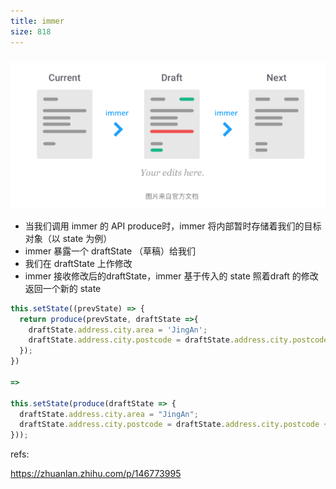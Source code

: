 ```yaml
---
title: immer
size: 818
---
```

![SCR-20220309-fxo](../../public/react/SCR-20220309-fxo.png)

- 当我们调用 immer 的 API produce时，immer 将内部暂时存储着我们的目标对象（以 state 为例）
- immer 暴露一个 draftState （草稿）给我们
- 我们在 draftState 上作修改
- immer 接收修改后的draftState，immer 基于传入的 state 照着draft 的修改 返回一个新的 state

```js
this.setState((prevState) => {
  return produce(prevState, draftState =>{
    draftState.address.city.area = 'JingAn';
    draftState.address.city.postcode = draftState.address.city.postcode + 10;
  });
})

=> 

this.setState(produce(draftState => {
  draftState.address.city.area = "JingAn";
  draftState.address.city.postcode = draftState.address.city.postcode + 10;
}));
```



refs:

https://zhuanlan.zhihu.com/p/146773995
